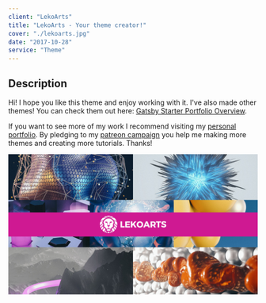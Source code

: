 ```yaml
---
client: "LekoArts"
title: "LekoArts - Your theme creator!"
cover: "./lekoarts.jpg"
date: "2017-10-28"
service: "Theme"
---
```

## Description

Hi!
I hope you like this theme and enjoy working with it. I've also made other themes! You can check them out here: [Gatsby Starter Portfolio Overview](https://gatsby-starter-portfolio.netlify.com/).

If you want to see more of my work I recommend visiting my [personal portfolio](https://www.lekoarts.de). By pledging to my [patreon campaign](https://www.patreon.com/lekoarts) you help me making more themes and creating more tutorials. Thanks!

![](./lekoarts.jpg)